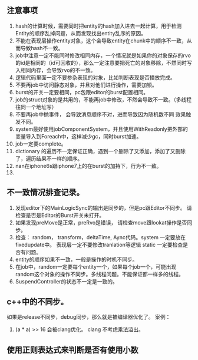## 注意事项
1. hash的计算时候，需要同时把entity的hash加入进去一起计算，用于检测Entity的顺序乱掉问题，从而发现找出entity乱序的原因。
2. 不能在表现层操作entity对象，这个会导致entity在chunk中的顺序不一致，从而导致hash不一致。
3. job中注意一定不能同时修改相同内存，一个情况就是如果你的对象保存的rvo的id是相同的（id可回收的），那么一定注意要把死亡的对象移除，不然同时写入相同内存，会导致rvo的不一致。
4. 逻辑代码里面一定不要参杂表现的对象，比如判断表现是否播放完成。
5. 不要再job中访问静态对象，并且对他们进行操作，需要加锁。
6. burst的开关一定要相同，pc包跟editor的burst配置相同。
7. job的struct对象的是共用的，不能再job中修改，不然会导致不一致。（多线程往同一个地址写）
8. 不要再job中抛事件， 会导致消息顺序不对，进而导致因为随机数不同 效果触发不同。
9. system最好使用jobComponentSystem，并且使用WithReadonly把外部的变量导入到Foreach中，这样减少gc，同时burst加速。
10. job一定要complete。
11. dictionary 的遍历不一定保证正确，遇到一个删除了又添加，添加了又删除了，遍历结果不一样的顺序。
12. nan在iphone6s跟iphone7上的在burst的加持下，行为不一致。
13. 


## 不一致情况排查记录。
1. 发现editor下的MainLogicSync的输出是同步的，但是pc跟Editor不同步。 请检查是否是Editor的Burst开关未打开。
2. 如果发现preMove是正常，preRvo是错误， 请检查move跟lookat操作是否同步。
3. 检查： random， transform，deltaTime, Aync代码。system 一定要放在fixedupdate中。 表现层一定不要修改tranlation等逻辑 static 一定要检查是否有问题。
4. entity的顺序如果不一致，一般是操作的时机不同步。
5. 在job中，random一定要每个entity一个，如果每个job一个，可能出现random这个对象的操作不同步。多线程问题。不能保证都一样多的线程。
6. SuspendController的状态不一定是一致的。


## c++中的不同步。
如果是release不同步，debug同步，那么就是被编译器优化了。
案例：
1.  (a * a) >> 16 会被clang优化。 clang 不考虑乘法溢出。



## 使用正则表达式来判断是否有使用小数
